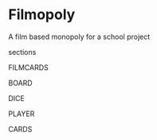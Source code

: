 # Filmopoly
A film based monopoly for a school project

sections

FILMCARDS


BOARD


DICE


PLAYER


CARDS
